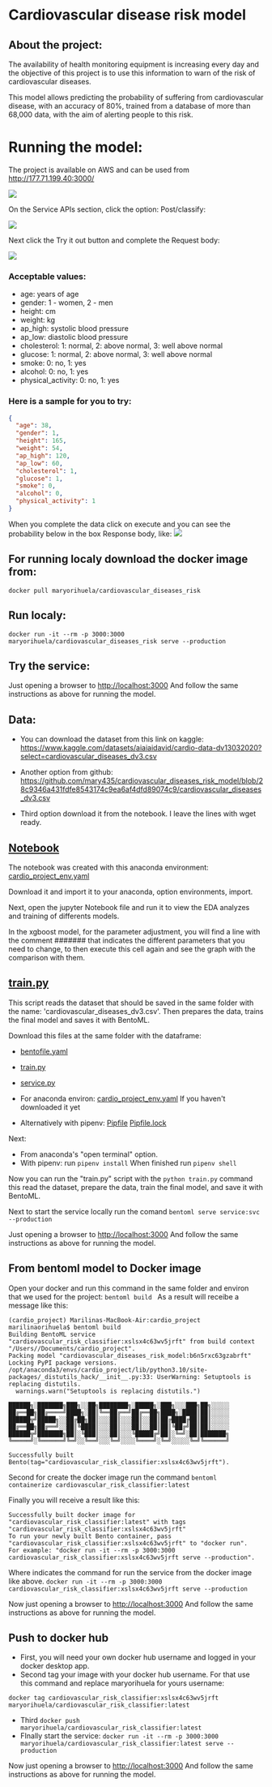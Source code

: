 # Cardiovascular disease risk model

## About the project:
The availability of health monitoring equipment is increasing every day and the objective of this project 
is to use this information to warn of the risk of cardiovascular diseases.

This model allows predicting the probability of suffering from cardiovascular disease,
with an accuracy of 80%, trained from a database of more than 68,000 data, with the aim of alerting people to this risk.

# Running the model:

The project is available on AWS and can be used from http://177.71.199.40:3000/

<img src="images/1.png">
 
On the Service APIs section, click the option: Post/classify:

<img src="images/2.png">

Next click the Try it out button and complete the Request body:

<img src="images/3.png">

### Acceptable values:
* age: years of age
* gender: 1 - women, 2 - men
* height: cm
* weight: kg
* ap_high: systolic blood pressure
* ap_low: diastolic blood pressure
* cholesterol: 1: normal, 2: above normal, 3: well above normal
* glucose: 1: normal, 2: above normal, 3: well above normal
* smoke: 0: no, 1: yes
* alcohol: 0: no, 1: yes
* physical_activity: 0: no, 1: yes

### Here is a sample for you to try:

```json
{
  "age": 38,
  "gender": 1,
  "height": 165,
  "weight": 54,
  "ap_high": 120,
  "ap_low": 60,
  "cholesterol": 1,
  "glucose": 1,
  "smoke": 0,
  "alcohol": 0,
  "physical_activity": 1
}
```

When you complete the data click on execute and you can see the probability below in the box
Response body, like:
<img src="images/5.png">


## For running localy download the docker image from:

```docker
docker pull maryorihuela/cardiovascular_diseases_risk
```

## Run localy:
```docker
docker run -it --rm -p 3000:3000 maryorihuela/cardiovascular_diseases_risk serve --production
```

## Try the service:
Just opening a browser to <http://localhost:3000>
And follow the same instructions as above for running the model.


## Data: 
* You can download the dataset from this link on kaggle: <https://www.kaggle.com/datasets/aiaiaidavid/cardio-data-dv13032020?select=cardiovascular_diseases_dv3.csv>

* Another option from github:   <https://github.com/mary435/cardiovascular_diseases_risk_model/blob/28c9346a431fdfe8543174c9ea6af4dfd89074c9/cardiovascular_diseases_dv3.csv>

* Third option download it from the notebook. I leave the lines with wget ready.

## [Notebook](notebook.ipynb)
The notebook was created with this anaconda environment: [cardio_project_env.yaml](cardio_project_env.yaml)

Download it and import it to your anaconda, option environments, import.

Next, open the jupyter Notebook file and run it to view the EDA analyzes and training of differents models.

In the xgboost model, for the parameter adjustment, you will find a line with the comment ####### that indicates 
the different parameters that you need to change, to then execute this cell again and see the graph with the comparison with them.

## [train.py](train.py)
This script reads the dataset that should be saved in the same folder with the name: 'cardiovascular_diseases_dv3.csv'. 
Then prepares the data, trains the final model and saves it with BentoML.

Download this files at the same folder with the dataframe:
* [bentofile.yaml](bentofile.yaml)
* [train.py](train.py)
* [service.py](service.py)

* For anaconda environ: [cardio_project_env.yaml](cardio_project_env.yaml) If you haven't downloaded it yet
* Alternatively with pipenv: [Pipfile](Pipfile) [Pipfile.lock](Pipfile.lock)

Next: 
 * From anaconda's "open terminal" option. 
 * With pipenv: run ```pipenv install```  When finished run ```pipenv shell```

Now you can run the "train.py" script with the ```python train.py``` command this read the dataset,
prepare the data, train the final model, and save it with BentoML.

Next to start the service locally run the comand ```bentoml serve service:svc --production```

Just opening a browser to <http://localhost:3000>
And follow the same instructions as above for running the model.


## From bentoml model to Docker image 
Open your docker and run this command in the same folder and environ that we used for the project:  ```bentoml build ``` 
As a result will receibe a message like this:
```
(cardio_project) Marilinas-MacBook-Air:cardio_project marilinaorihuela$ bentoml build
Building BentoML service "cardiovascular_risk_classifier:xslsx4c63wv5jrft" from build context "/Users//Documents/cardio_project".
Packing model "cardiovascular_diseases_risk_model:b6n5rxc63gzabrft"
Locking PyPI package versions.
/opt/anaconda3/envs/cardio_project/lib/python3.10/site-packages/_distutils_hack/__init__.py:33: UserWarning: Setuptools is replacing distutils.
  warnings.warn("Setuptools is replacing distutils.")

██████╗░███████╗███╗░░██╗████████╗░█████╗░███╗░░░███╗██╗░░░░░
██╔══██╗██╔════╝████╗░██║╚══██╔══╝██╔══██╗████╗░████║██║░░░░░
██████╦╝█████╗░░██╔██╗██║░░░██║░░░██║░░██║██╔████╔██║██║░░░░░
██╔══██╗██╔══╝░░██║╚████║░░░██║░░░██║░░██║██║╚██╔╝██║██║░░░░░
██████╦╝███████╗██║░╚███║░░░██║░░░╚█████╔╝██║░╚═╝░██║███████╗
╚═════╝░╚══════╝╚═╝░░╚══╝░░░╚═╝░░░░╚════╝░╚═╝░░░░░╚═╝╚══════╝

Successfully built Bento(tag="cardiovascular_risk_classifier:xslsx4c63wv5jrft").
```

Second for create the docker image run the command ```bentoml containerize cardiovascular_risk_classifier:latest ``` 

Finally you will receive a result like this:
```
Successfully built docker image for "cardiovascular_risk_classifier:latest" with tags "cardiovascular_risk_classifier:xslsx4c63wv5jrft"
To run your newly built Bento container, pass "cardiovascular_risk_classifier:xslsx4c63wv5jrft" to "docker run". 
For example: "docker run -it --rm -p 3000:3000 cardiovascular_risk_classifier:xslsx4c63wv5jrft serve --production".
```


Where indicates the command for run the service from the docker image like above. ```docker run -it --rm -p 3000:3000 cardiovascular_risk_classifier:xslsx4c63wv5jrft serve --production```  

Now just opening a browser to <http://localhost:3000>
And follow the same instructions as above for running the model.


## Push to docker hub
* First, you will need your own docker hub username and logged in your docker desktop app.
* Second tag your image with your docker hub username. For that use this command and replace maryorihuela for yours username:
```
docker tag cardiovascular_risk_classifier:xslsx4c63wv5jrft maryorihuela/cardiovascular_risk_classifier:latest
```
* Third ```docker push maryorihuela/cardiovascular_risk_classifier:latest```
* FInally start the service: ```docker run -it --rm -p 3000:3000 maryorihuela/cardiovascular_risk_classifier:latest serve --production```

Now just opening a browser to <http://localhost:3000>
And follow the same instructions as above for running the model.


  
